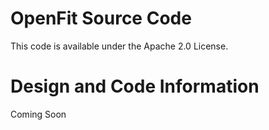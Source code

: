 OpenFit Source Code
========

This code is available under the Apache 2.0 License.

Design and Code Information
========
Coming Soon

